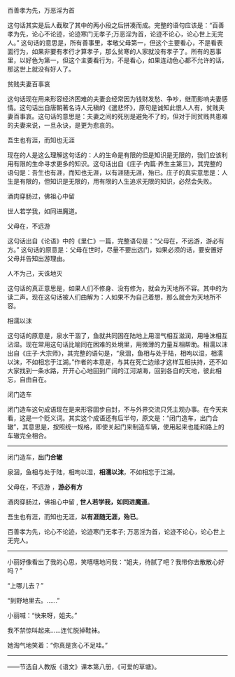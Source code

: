 百善孝为先，万恶淫为首



这句话其实是后人截取了其中的两小段之后拼凑而成。完整的语句应该是：“百善孝为先，论心不论迹，论迹寒门无孝子;万恶淫为首，论迹不论心，论心世上无完人。” 这句话的意思是，所有善事里，孝敬父母第一，但这个主要看心，不是看表面行为，如果非要有孝行才算孝子，那么贫寒的人家就没有孝子了。所有的恶事里，以好色为第一，但这个主要看行为，不是看心，如果连动色心都不允许的话，那这世上就没有好人了。



贫贱夫妻百事哀



这句话现在用来形容经济困难的夫妻会经常因为钱财发愁、争吵，继而影响夫妻感情。这句话出自唐朝著名诗人元稹的《遣悲怀》，原句是诚知此恨人人有，贫贱夫妻百事哀。这句话的意思是：夫妻之间的死别是避免不了的，但对于同贫贱共患难的夫妻来说，一旦永诀，是更为悲哀的。



吾生也有涯，而知也无涯

现在的人是这么理解这句话的：人的生命是有限的但是知识是无限的，我们应该利用有限的生命寻求更多的知识。这句话出自《庄子·内篇·养生主第三》，其完整的语句是：吾生也有涯，而知也无涯，以有涯随无涯，殆已。庄子的真实意思是：人生是有限的，但知识是无限的，用有限的人生追求无限的知识，必然会失败。



酒肉穿肠过，佛祖心中留



世人若学我，如同进魔道。



父母在，不远游



这句话出自《论语》中的《里仁》一篇，完整语句是：“父母在，不远游，游必有方。” 这句话的原意是：父母在世时，尽量不要出远门，如果必须的话，要安置好父母并告知出游理由。



人不为己，天诛地灭



这句话的真正意思是，如果人们不修身、没有修为，就会为天地所不容。其中的为读二声。现在这句话被人们曲解为：人如果不为自己着想，那么就会为天地所不容。



相濡以沫

这句话的原意是，泉水干涸了，鱼就共同困在陆地上用湿气相互滋润，用唾沫相互沾湿。现在常用这句话比喻同在困难的处境里，用微薄的力量互相帮助。相濡以沫出自《庄子·大宗师》，其完整的语句是，“泉涸，鱼相与处于陆，相呴以湿，相濡以沫，不如相忘于江湖。”作者的本意是，与其在死亡边缘才这样互相扶持，还不如大家找到一条水路，开开心心地回到广阔的江河湖海，回到各自的天地，彼此相忘，自由自在。



闭门造车



闭门造车这句成语现在是来形容固步自封，不与外界交流只凭主观办事。在今天来看，这是一个贬义词。其实这个成语还有后半句，原文是：“闭门造车，出门合辙”，其意思是，按照统一规格，即使关起门来制造车辆，使用起来也能和路上的车辙完全相合。

---



闭门造车，**出门合辙**

泉涸，鱼相与处于陆，相呴以湿，**相濡以沫**，不如相忘于江湖。

父母在，不远游 ，**游必有方**

酒肉穿肠过，佛祖心中留 , **世人若学我，如同进魔道**。

吾生也有涯，而知也无涯，**以有涯随无涯，殆已**。

百善孝为先，论心不论迹，论迹寒门无孝子; 万恶淫为首，论迹不论心，论心世上无完人。

---

小丽好像看出了我的心思，笑嘻嘻地问我：“姐夫，待腻了吧？我带你去散散心好吗？”

“上哪儿去？”

“到野地里去。……”

小丽喊：“快来呀，姐夫。”

我不禁惊叫起来……连忙脱掉鞋袜。

她淘气地笑着：“你真是贪心不足哇。”

---

——节选自人教版《语文》课本第八册，《可爱的草塘》。